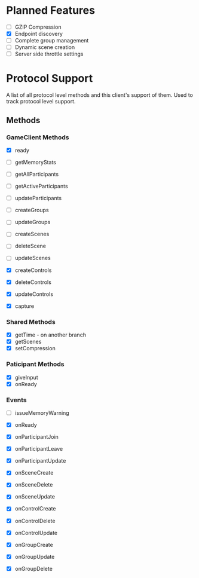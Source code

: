 # Planned Features
- [ ] GZIP Compression
- [X] Endpoint discovery
- [ ] Complete group management
- [ ] Dynamic scene creation
- [ ] Server side throttle settings

# Protocol Support
A list of all protocol level methods and this client's support of them. Used to track protocol level support.
## Methods
### GameClient Methods
- [X] ready
- [ ] getMemoryStats

- [ ] getAllParticipants
- [ ] getActiveParticipants
- [ ] updateParticipants

- [ ] createGroups
- [ ] updateGroups

- [ ] createScenes
- [ ] deleteScene
- [ ] updateScenes

- [X] createControls
- [X] deleteControls
- [X] updateControls

- [X] capture

### Shared Methods
- [X] getTime - on another branch
- [X] getScenes
- [X] setCompression

### Paticipant Methods
- [X] giveInput
- [X] onReady

### Events
- [ ] issueMemoryWarning
- [X] onReady
- [X] onParticipantJoin
- [X] onParticipantLeave
- [X] onParticipantUpdate
- [X] onSceneCreate
- [X] onSceneDelete
- [X] onSceneUpdate
- [X] onControlCreate
- [X] onControlDelete
- [X] onControlUpdate
- [X] onGroupCreate
- [X] onGroupUpdate
- [X] onGroupDelete

